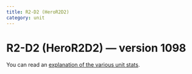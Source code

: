 ```yaml
---
title: R2-D2 (HeroR2D2)
category: unit
---
```


# R2-D2 (HeroR2D2) — version 1098

You can read an [explanation  of the various unit stats](unitexplained.md).


